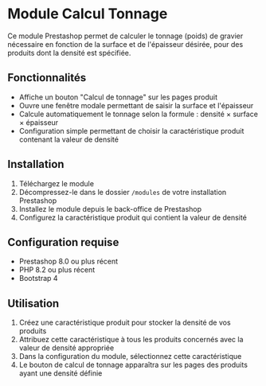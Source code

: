 # Module Calcul Tonnage

Ce module Prestashop permet de calculer le tonnage (poids) de gravier nécessaire en fonction de la surface et de l'épaisseur désirée, pour des produits dont la densité est spécifiée.

## Fonctionnalités

- Affiche un bouton "Calcul de tonnage" sur les pages produit
- Ouvre une fenêtre modale permettant de saisir la surface et l'épaisseur
- Calcule automatiquement le tonnage selon la formule : densité × surface × épaisseur
- Configuration simple permettant de choisir la caractéristique produit contenant la valeur de densité

## Installation

1. Téléchargez le module
2. Décompressez-le dans le dossier `/modules` de votre installation Prestashop
3. Installez le module depuis le back-office de Prestashop
4. Configurez la caractéristique produit qui contient la valeur de densité

## Configuration requise

- Prestashop 8.0 ou plus récent
- PHP 8.2 ou plus récent
- Bootstrap 4

## Utilisation

1. Créez une caractéristique produit pour stocker la densité de vos produits
2. Attribuez cette caractéristique à tous les produits concernés avec la valeur de densité appropriée
3. Dans la configuration du module, sélectionnez cette caractéristique
4. Le bouton de calcul de tonnage apparaîtra sur les pages des produits ayant une densité définie
